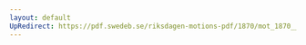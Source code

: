 ```yaml
---
layout: default
UpRedirect: https://pdf.swedeb.se/riksdagen-motions-pdf/1870/mot_1870__ak__00075/mot_1870__ak__00075_002.pdf
---
```

